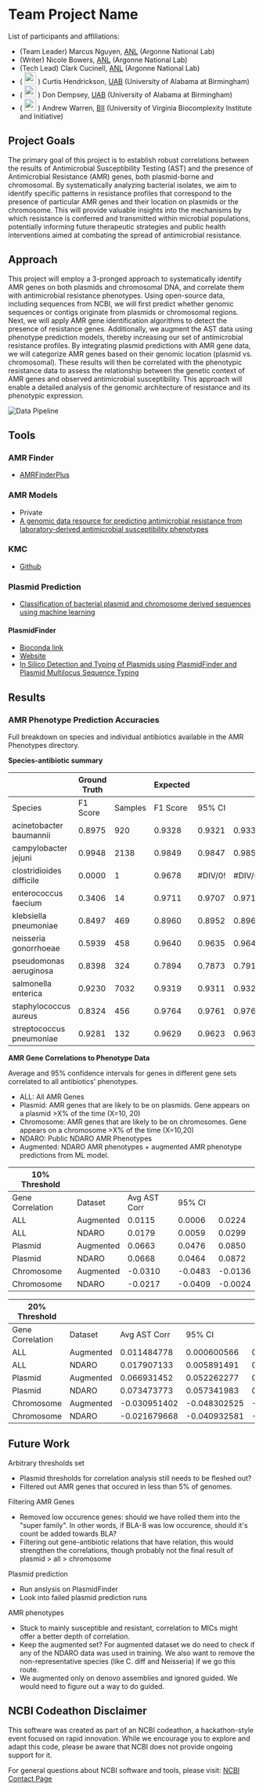 # Team Project Name

List of participants and affiliations:
- (Team Leader) Marcus Nguyen, [ANL](https://www.anl.gov/) (Argonne National Lab)
- (Writer) Nicole Bowers, [ANL](https://www.anl.gov/) (Argonne National Lab)
- (Tech Lead) Clark Cucinell, [ANL](https://www.anl.gov/) (Argonne National Lab)
- ( <img src="https://github.com/user-attachments/assets/e498c0a6-5641-487d-b346-624ff7a6d922" width="24"> ) Curtis Hendrickson, [UAB](https://uab.edu) (University of Alabama at Birmingham)
- ( <img src="https://github.com/user-attachments/assets/e498c0a6-5641-487d-b346-624ff7a6d922" width="24"> ) Don Dempsey, [UAB](https://uab.edu) (University of Alabama at Birmingham)
- ( <img src="https://github.com/user-attachments/assets/e498c0a6-5641-487d-b346-624ff7a6d922" width="24"> ) Andrew Warren, [BII](https://biocomplexity.virginia.edu/) (University of Virginia Biocomplexity Institute and Initiative)

<!-- [ICTV](https://ictv.global), [BV-BRC](https://bv-brc.org), [Kaizen-Education](https://www.uab.edu/ccts/training-academy/kaizen)-->


## Project Goals

The primary goal of this project is to establish robust correlations between the results of Antimicrobial Susceptibility Testing (AST) and the presence of Antimicrobial Resistance (AMR) genes, both plasmid-borne and chromosomal. By systematically analyzing bacterial isolates, we aim to identify specific patterns in resistance profiles that correspond to the presence of particular AMR genes and their location on plasmids or the chromosome. This will provide valuable insights into the mechanisms by which resistance is conferred and transmitted within microbial populations, potentially informing future therapeutic strategies and public health interventions aimed at combating the spread of antimicrobial resistance.

## Approach

This project will employ a 3-pronged approach to systematically identify AMR genes on both plasmids and chromosomal DNA, and correlate them with antimicrobial resistance phenotypes. Using open-source data, including sequences from NCBI, we will first predict whether genomic sequences or contigs originate from plasmids or chromosomal regions. Next, we will apply AMR gene identification algorithms to detect the presence of resistance genes. Additionally, we augment the AST data using phenotype prediction models, thereby increasing our set of antimicrobial resistance profiles. By integrating plasmid predictions with AMR gene data, we will categorize AMR genes based on their genomic location (plasmid vs. chromosomal). These results will then be correlated with the phenotypic resistance data to assess the relationship between the genetic context of AMR genes and observed antimicrobial susceptibility. This approach will enable a detailed analysis of the genomic architecture of resistance and its phenotypic expression.

![Data Pipeline](https://github.com/user-attachments/assets/a5da2130-1dba-43d6-bce2-2de54c97899c)

## Tools

### AMR Finder
- [AMRFinderPlus](https://www.ncbi.nlm.nih.gov/pathogens/antimicrobial-resistance/AMRFinder/)

### AMR Models
- Private
- [A genomic data resource for predicting antimicrobial resistance from laboratory-derived antimicrobial susceptibility phenotypes](https://academic.oup.com/bib/article/22/6/bbab313/6347947)

### KMC
- [Github](https://github.com/refresh-bio/KMC)

### Plasmid Prediction
- [Classification of bacterial plasmid and chromosome derived sequences using machine learning](https://journals.plos.org/plosone/article?id=10.1371/journal.pone.0279280)
#### PlasmidFinder
- [Bioconda link](https://anaconda.org/bioconda/plasmidfinder)
- [Website](https://cge.food.dtu.dk/services/PlasmidFinder/)
- [In Silico Detection and Typing of Plasmids using PlasmidFinder and Plasmid Multilocus Sequence Typing](https://www.ncbi.nlm.nih.gov/pmc/articles/PMC4068535/)

## Results

### AMR Phenotype Prediction Accuracies

Full breakdown on species and individual antibiotics available in the AMR Phenotypes directory.  

**Species-antibiotic summary**

| |Ground Truth| |Expected| | |
|-|------------|-|--------|-|-|
|Species|F1 Score|Samples|F1 Score|95% CI||
|acinetobacter baumannii|0.8975|920|0.9328|0.9321|0.9335|
|campylobacter jejuni|0.9948|2138|0.9849|0.9847|0.9852|
|clostridioides difficile|0.0000|1|0.9678|#DIV/0!|#DIV/0!|
|enterococcus faecium|0.3406|14|0.9711|0.9707|0.9716|
|klebsiella pneumoniae|0.8497|469|0.8960|0.8952|0.8969|
|neisseria gonorrhoeae|0.5939|458|0.9640|0.9635|0.9645|
|pseudomonas aeruginosa|0.8398|324|0.7894|0.7873|0.7914|
|salmonella enterica|0.9230|7032|0.9319|0.9311|0.9327|
|staphylococcus aureus|0.8324|456|0.9764|0.9761|0.9767|
|streptococcus pneumoniae|0.9281|132|0.9629|0.9623|0.9634|

**AMR Gene Correlations to Phenotype Data**

Average and 95% confidence intervals for genes in different gene sets correlated to all antibiotics' phenotypes.  
- ALL: All AMR Genes
- Plasmid: AMR genes that are likely to be on plasmids.  Gene appears on a plasmid >X% of the time (X=10, 20)
- Chromosome: AMR genes that are likely to be on chromosomes.  Gene appears on a chromosome >X% of the time (X=10,20)
- NDARO: Public NDARO AMR Phenotypes
- Augmented: NDARO AMR phenotypes + augmented AMR phenotype predictions from ML model.  

|10% Threshold| | | | |
|-------------|-|-|-|-|
|Gene Correlation|Dataset|Avg AST Corr|95% CI||
|ALL|Augmented|0.0115|0.0006|0.0224|
|ALL|NDARO|0.0179|0.0059|0.0299|
|Plasmid|Augmented|0.0663|0.0476|0.0850|
|Plasmid|NDARO|0.0668|0.0464|0.0872|
|Chromosome|Augmented|-0.0310|-0.0483|-0.0136|
|Chromosome|NDARO|-0.0217|-0.0409|-0.0024|

|20% Threshold| | | | |
|-------------|-|-|-|-|
|Gene Correlation|Dataset|Avg AST Corr|95% CI||
|ALL|Augmented|0.011484778|0.000600566|0.02236899|
|ALL|NDARO|0.017907133|0.005891491|0.029922775|
|Plasmid|Augmented|0.066931452|0.052262277|0.081600626|
|Plasmid|NDARO|0.073473773|0.057341983|0.089605563|
|Chromosome|Augmented|-0.030951402|-0.048302525|-0.01360028|
|Chromosome|NDARO|-0.021679668|-0.040932581|-0.002426754|

## Future Work

Arbitrary thresholds set
- Plasmid thresholds for correlation analysis still needs to be fleshed out?
- Filtered out AMR genes that occured in less than 5% of genomes.

Filtering AMR Genes
- Removed low occurence genes: should we have rolled them into the "super family".  In other words, if BLA-8 was low occurence, should it's count be added towards BLA?
- Filtering out gene-antibiotic relations that have relation, this would strengthen the correlations, though probably not the final result of plasmid > all > chromosome

Plasmid prediction
- Run anslysis on PlasmidFinder
- Look into failed plasmid prediction runs

AMR phenotypes
- Stuck to mainly susceptible and resistant, correlation to MICs might offer a better depth of correlation.
- Keep the augmented set? For augmented dataset we do need to check if any of the NDARO data was used in training.  We also want to remove the non-representative species (like C. diff and Neisseria) if we go this route.
- We augmented only on denovo assemblies and ignored guided.  We would need to figure out a way to do guided.  

## NCBI Codeathon Disclaimer
This software was created as part of an NCBI codeathon, a hackathon-style event focused on rapid innovation. While we encourage you to explore and adapt this code, please be aware that NCBI does not provide ongoing support for it.

For general questions about NCBI software and tools, please visit: [NCBI Contact Page](https://www.ncbi.nlm.nih.gov/home/about/contact/)


